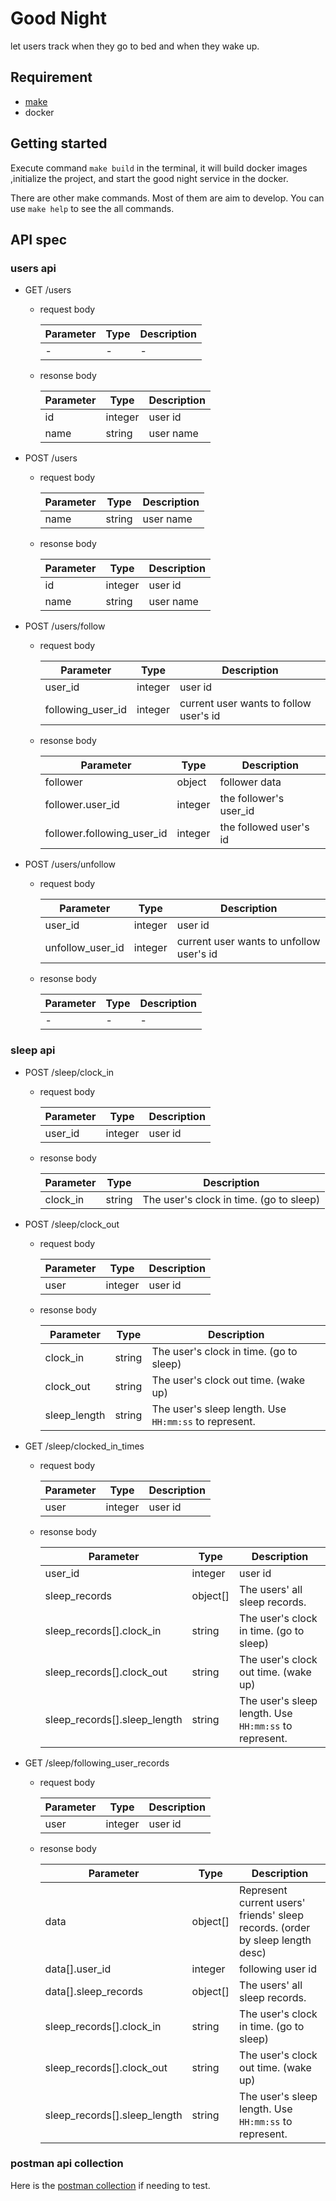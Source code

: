 # Good Night
let users track when they go to bed and when they wake up. 

## Requirement
- [make](https://www.gnu.org/software/make/#download)
- docker

## Getting started
Execute command ```make build``` in the terminal, it will build docker images ,initialize the project, and start the good night service in the docker.

There are other make commands. Most of them are aim to develop. You can use ```make help``` to see the all commands.

## API spec
### users api
- GET /users
  - request body

    |  Parameter   |  Type  | Description |
    |  ----  | ----  | ---- |
    |  -  |  -  | - |
  - resonse body

    |  Parameter   |  Type  | Description |
    |  ----  | ----  | ---- |
    | id |  integer | user id |
    | name |  string | user name |

- POST /users
  - request body

    |  Parameter   |  Type  | Description |
    |  ----  | ----  | ---- |
    | name |  string | user name |
  - resonse body

    |  Parameter   |  Type  | Description |
    |  ----  | ----  | ---- |
    | id |  integer | user id |
    | name |  string | user name |

- POST /users/follow
  - request body

    |  Parameter   |  Type  | Description |
    |  ----  | ----  | ---- |
    | user_id |  integer | user id |
    | following_user_id |  integer | current user wants to follow user's id |
  - resonse body

    |  Parameter   |  Type  | Description |
    |  ----  | ----  | ---- |
    | follower |  object | follower data |
    | follower.user_id |  integer | the follower's user_id |
    | follower.following_user_id |  integer | the followed user's id |

- POST /users/unfollow
  - request body

    |  Parameter   |  Type  | Description |
    |  ----  | ----  | ---- |
    | user_id |  integer | user id |
    | unfollow_user_id |  integer | current user wants to unfollow user's id |
  - resonse body

    |  Parameter   |  Type  | Description |
    |  ----  | ----  | ---- |
    |  -  |  -  | - |

### sleep api
- POST /sleep/clock_in
  - request body

    |  Parameter   |  Type  | Description |
    |  ----  | ----  | ---- |
    | user_id |  integer | user id |
  - resonse body

    |  Parameter   |  Type  | Description |
    |  ----  | ----  | ---- |
    | clock_in |  string | The user's clock in time. (go to sleep) |
- POST /sleep/clock_out
  - request body

    |  Parameter   |  Type  | Description |
    |  ----  | ----  | ---- |
    | user |  integer | user id |
  - resonse body

    |  Parameter   |  Type  | Description |
    |  ----  | ----  | ---- |
    | clock_in |  string | The user's clock in time. (go to sleep) |
    | clock_out |  string | The user's clock out time. (wake up) |
    | sleep_length |  string | The user's sleep length. Use ```HH:mm:ss``` to represent. |
- GET /sleep/clocked_in_times
  - request body

    |  Parameter   |  Type  | Description |
    |  ----  | ----  | ---- |
    | user |  integer | user id |
  - resonse body

    |  Parameter   |  Type  | Description |
    |  ----  | ----  | ---- |
    | user_id |  integer | user id |
    | sleep_records |  object[] | The users' all sleep records. |
    | sleep_records[].clock_in |  string | The user's clock in time. (go to sleep) |
    | sleep_records[].clock_out |  string | The user's clock out time. (wake up) |
    | sleep_records[].sleep_length |  string | The user's sleep length. Use ```HH:mm:ss``` to represent. |

- GET /sleep/following_user_records
  - request body

    |  Parameter   |  Type  | Description |
    |  ----  | ----  | ---- |
    | user |  integer | user id |

  - resonse body

    |  Parameter   |  Type  | Description |
    |  ----  | ----  | ---- |
    | data |  object[] | Represent current users' friends' sleep records. (order by sleep length desc) |
    | data[].user_id |  integer | following user id |
    | data[].sleep_records |  object[] | The users' all sleep records. |
    | sleep_records[].clock_in |  string | The user's clock in time. (go to sleep) |
    | sleep_records[].clock_out |  string | The user's clock out time. (wake up) |
    | sleep_records[].sleep_length |  string | The user's sleep length. Use ```HH:mm:ss``` to represent. |

### postman api collection
Here is the [postman collection](good-night.postman_collection.json) if needing to test. 